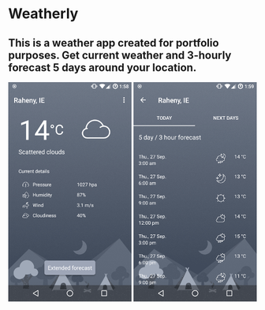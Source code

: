 # Weatherly
This is a weather app created for portfolio purposes. Get current weather and 3-hourly forecast 5 days around your location.
--------
![](website/sample1.png) ![](website/sample2.png)

